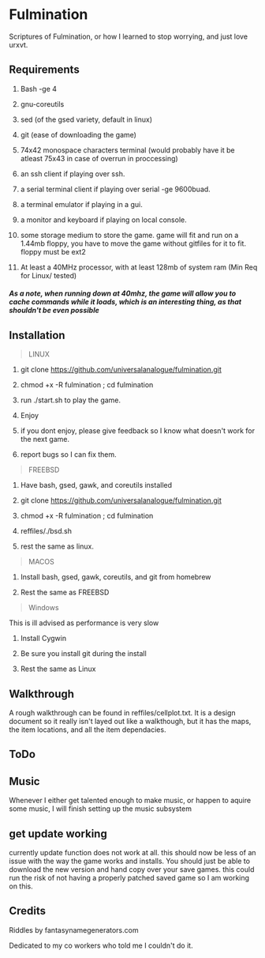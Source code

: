 # Fulmination
Scriptures of Fulmination, or how I learned to stop worrying, and just love urxvt.

## Requirements
1) Bash -ge 4
2) gnu-coreutils
3) sed (of the gsed variety, default in linux)
4) git (ease of downloading the game)
5) 74x42 monospace characters terminal (would probably have it be atleast 75x43 in case of
   overrun in proccessing)
6) an ssh client if playing over ssh.

7) a serial terminal client if playing over serial -ge 9600buad.

8) a terminal emulator if playing in a gui.

9) a monitor and keyboard if playing on local console.

10) some storage medium to store the game.  game will fit and run on a 1.44mb floppy,
you have to move the game without gitfiles for it to fit. floppy must be ext2

11) At least a 40MHz processor, with at least 128mb of system ram (Min Req for Linux/ tested)
##### As a note, when running down at 40mhz, the game will allow you to cache commands while it loads, which is an interesting thing, as that shouldn't be even possible

## Installation
>LINUX
1) git clone https://github.com/universalanalogue/fulmination.git

2) chmod +x -R fulmination ; cd fulmination

3) run ./start.sh to play the game.

4) Enjoy

5) if you dont enjoy, please give feedback so I know what doesn't work for the next game.

6) report bugs so I can fix them.

>FREEBSD
1) Have bash, gsed, gawk, and coreutils installed

2) git clone https://github.com/universalanalogue/fulmination.git

3) chmod +x -R fulmination ; cd fulmination

4) reffiles/./bsd.sh

5) rest the same as linux.

>MACOS

1) Install bash, gsed, gawk, coreutils, and git from homebrew

2) Rest the same as FREEBSD

>Windows

This is ill advised as performance is very slow

1) Install Cygwin

2) Be sure you install git during the install

3) Rest the same as Linux

## Walkthrough
A rough walkthrough can be found in reffiles/cellplot.txt.  It is a design document so it really isn't
layed out like a walkthough, but it has the maps, the item locations, and all the item dependacies.

## ToDo

## Music
Whenever I either get talented enough to make music, or
happen to aquire some music, I will finish setting up the music subsystem

## get update working
currently update function does not work at all.  this should now be less of an issue with the way the game
works and installs.  You should just be able to download the new version and hand copy over your save games.
this could run the risk of not having a properly patched saved game so I am working on this.

## Credits

Riddles by fantasynamegenerators.com

Dedicated to my co workers who told me I couldn't do it.
